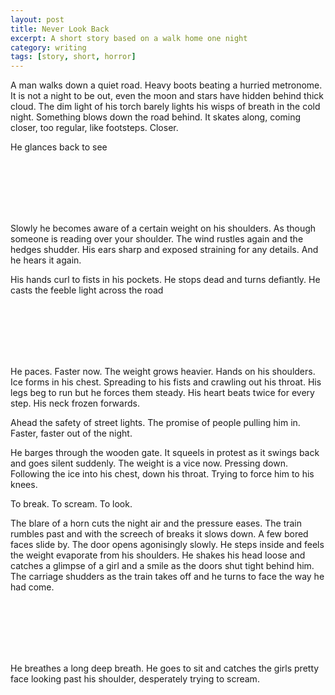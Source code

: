 ```yaml
---
layout: post
title: Never Look Back
excerpt: A short story based on a walk home one night
category: writing
tags: [story, short, horror]
---
```


A man walks down a quiet road. Heavy boots beating a hurried metronome. It is not a night to be out, even the moon and stars have hidden behind thick cloud. The dim light of his torch  barely lights his wisps of breath in the cold night. Something blows down the road behind. It skates along, coming closer, too regular, like footsteps. Closer. 

He glances back to see

<br>
<br>
<br>
<br>
<br>

Slowly he becomes aware of a certain weight on his shoulders. As though someone is reading over your shoulder. The wind rustles again and the hedges shudder. His ears sharp and exposed straining for any details. And he hears it again. 

His hands curl to fists in his pockets. He stops dead and turns defiantly. He casts the feeble light across the road

<br>
<br>
<br>
<br>
<br>

He paces. Faster now. The weight grows heavier. Hands on his shoulders. Ice forms in his chest. Spreading to his fists and crawling out his throat. His legs beg to run but he forces them steady. His heart beats twice for every step. His neck frozen forwards. 

Ahead the safety of street lights. The promise of people pulling him in. Faster, faster out of the night. 

He barges through the wooden gate. It squeels in protest as it swings back and goes silent suddenly. The weight is a vice now. Pressing down. Following the ice into his chest, down his throat. Trying to force him to his knees.

To break. To scream. To look. 

The blare of a horn cuts the night air and the pressure eases. The train rumbles past and with the screech of breaks it slows down. A few bored faces slide by. The door opens agonisingly slowly. He steps inside and feels the weight evaporate from his shoulders. He shakes his head loose and catches a glimpse of a girl and a smile as the doors shut tight behind him. The carriage shudders as the train takes off and he turns to face the way he had come. 

<br>
<br>
<br>
<br>
<br>

He breathes a long deep breath. He goes to sit and catches the girls pretty face looking past his shoulder, desperately trying to scream.